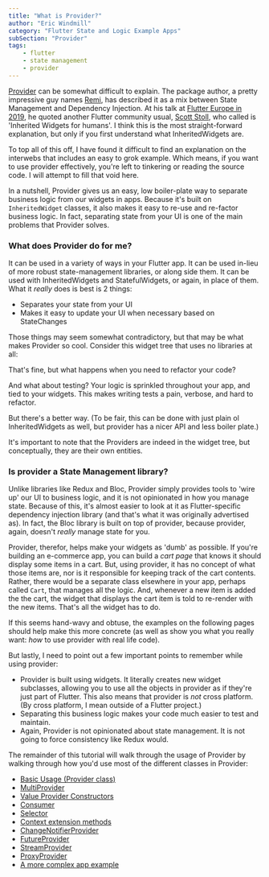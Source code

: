 ```yaml
---
title: "What is Provider?"
author: "Eric Windmill"
category: "Flutter State and Logic Example Apps"
subSection: "Provider"
tags:
    - flutter
    - state management
    - provider
---
```


[Provider](https://github.com/rrousselGit/provider) can be somewhat difficult to explain. The package author, a pretty impressive guy names [Remi](), has described it as a mix between State Management and Dependency Injection. At his talk at [Flutter Europe in 2019](), he quoted another Flutter community usual, [Scott Stoll](), who called is 'Inherited Widgets for humans'. I think this is the most straight-forward explanation, but only if you first understand what InheritedWidgets are.

To top all of this off, I have found it difficult to find an explanation on the interwebs that includes an easy to grok example. Which means, if you want to use provider effectively, you're left to tinkering or reading the source code. I will attempt to fill that void here. 

In a nutshell, Provider gives us an easy, low boiler-plate way to separate business logic from our widgets in apps. Because it's built on `InheritedWidget` classes, it also makes it easy to re-use and re-factor business logic. In fact, separating state from your UI is one of the main problems that Provider solves.

### What does Provider do for me? 

It can be used in a variety of ways in your Flutter app. It can be used in-lieu of more robust state-management libraries, or along side them. It can be used with InheritedWidgets and StatefulWidgets, or again, in place of them. What it _really_ does is best is 2 things:

- Separates your state from your UI
- Makes it easy to update your UI when necessary based on StateChanges

Those things may seem somewhat contradictory, but that may be what makes Provider so cool. Consider this widget tree that uses no libraries at all:

<!-- widget tree image -->

That's fine, but what happens when you need to refactor your code? 

<!-- more about moving widgets, and image about how messy it is-->

And what about testing? Your logic is sprinkled throughout your app, and tied to your widgets. This makes writing tests a pain, verbose, and hard to refactor.

But there's a better way. (To be fair, this can be done with just plain ol InheritedWidgets as well, but provider has a nicer API and less boiler plate.) 

<!-- image of provider on one side and widget tree on the other --> 

It's important to note that the Providers are indeed in the widget tree, but conceptually, they are their own entities.

### Is provider a State Management library? 

Unlike libraries like Redux and Bloc, Provider simply provides tools to 'wire up' our UI to business logic, and it is not opinionated in how you manage state. Because of this, it's almost easier to look at it as Flutter-specific dependency injection library (and that's what it was originally advertised as). In fact, the Bloc library is built on top of provider, because provider, again, doesn't _really_ manage state for you.

Provider, therefor, helps make your widgets as 'dumb' as possible. If you're building an e-commerce app, you can build a _cart page_ that knows it should display some items in a cart. But, using provider, it has no concept of what those items are, nor is it responsible for keeping track of the cart contents. Rather, there would be a separate class elsewhere in your app, perhaps called `Cart`, that manages all the logic. And, whenever a new item is added the the cart, the widget that displays the cart item is told to re-render with the new items. That's all the widget has to do.

If this seems hand-wavy and obtuse, the examples on the following pages should help make this more concrete (as well as show you what you really want: _how_ to use provider with real life code). 

But lastly, I need to point out a few important points to remember while using provider:

* Provider is built using widgets. It literally creates new widget subclasses, allowing you to use all the objects in provider as if they're just part of Flutter. This also means that provider is _not_ cross platform. (By cross platform, I mean outside of a Flutter project.)
* Separating this business logic makes your code much easier to test and maintain.
* Again, Provider is not opinionated about state management. It is not going to force consistency like Redux would.


The remainder of this tutorial will walk through the usage of Provider by walking through how you'd use most of the different classes in Provider:

- [Basic Usage (Provider class)](provider_class.md)
- [MultiProvider](multi_provider.md)
- [Value Provider Constructors](value_constructors.md)
- [Consumer](consumer.md)
- [Selector](selector.md)
- [Context extension methods](context_of.md)
- [ChangeNotifierProvider](change_notifier_provider.md)
- [FutureProvider](future_provider.md)
- [StreamProvider](stream_provider.md)
- [ProxyProvider](proxy_provider.md)
- [A more complex app example](final_example.md)